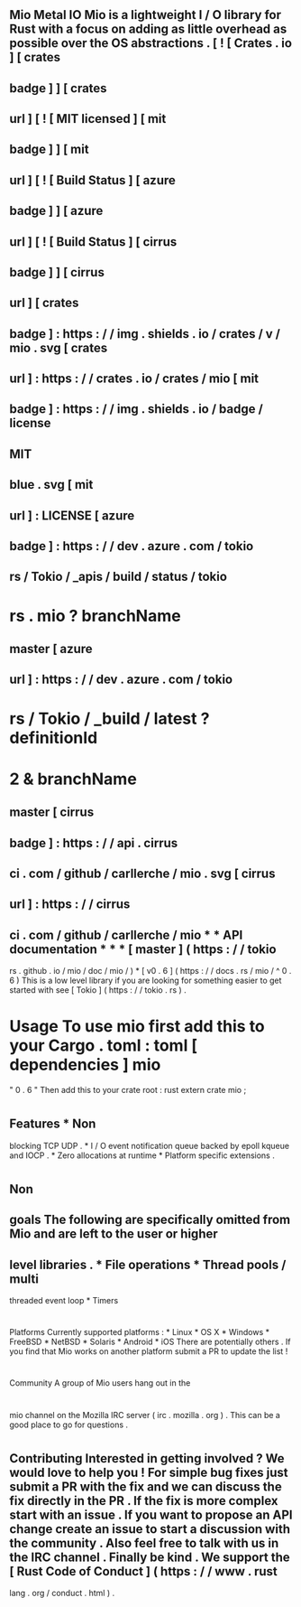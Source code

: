 #
Mio
Metal
IO
Mio
is
a
lightweight
I
/
O
library
for
Rust
with
a
focus
on
adding
as
little
overhead
as
possible
over
the
OS
abstractions
.
[
!
[
Crates
.
io
]
[
crates
-
badge
]
]
[
crates
-
url
]
[
!
[
MIT
licensed
]
[
mit
-
badge
]
]
[
mit
-
url
]
[
!
[
Build
Status
]
[
azure
-
badge
]
]
[
azure
-
url
]
[
!
[
Build
Status
]
[
cirrus
-
badge
]
]
[
cirrus
-
url
]
[
crates
-
badge
]
:
https
:
/
/
img
.
shields
.
io
/
crates
/
v
/
mio
.
svg
[
crates
-
url
]
:
https
:
/
/
crates
.
io
/
crates
/
mio
[
mit
-
badge
]
:
https
:
/
/
img
.
shields
.
io
/
badge
/
license
-
MIT
-
blue
.
svg
[
mit
-
url
]
:
LICENSE
[
azure
-
badge
]
:
https
:
/
/
dev
.
azure
.
com
/
tokio
-
rs
/
Tokio
/
_apis
/
build
/
status
/
tokio
-
rs
.
mio
?
branchName
=
master
[
azure
-
url
]
:
https
:
/
/
dev
.
azure
.
com
/
tokio
-
rs
/
Tokio
/
_build
/
latest
?
definitionId
=
2
&
branchName
=
master
[
cirrus
-
badge
]
:
https
:
/
/
api
.
cirrus
-
ci
.
com
/
github
/
carllerche
/
mio
.
svg
[
cirrus
-
url
]
:
https
:
/
/
cirrus
-
ci
.
com
/
github
/
carllerche
/
mio
*
*
API
documentation
*
*
*
[
master
]
(
https
:
/
/
tokio
-
rs
.
github
.
io
/
mio
/
doc
/
mio
/
)
*
[
v0
.
6
]
(
https
:
/
/
docs
.
rs
/
mio
/
^
0
.
6
)
This
is
a
low
level
library
if
you
are
looking
for
something
easier
to
get
started
with
see
[
Tokio
]
(
https
:
/
/
tokio
.
rs
)
.
#
#
Usage
To
use
mio
first
add
this
to
your
Cargo
.
toml
:
toml
[
dependencies
]
mio
=
"
0
.
6
"
Then
add
this
to
your
crate
root
:
rust
extern
crate
mio
;
#
#
Features
*
Non
-
blocking
TCP
UDP
.
*
I
/
O
event
notification
queue
backed
by
epoll
kqueue
and
IOCP
.
*
Zero
allocations
at
runtime
*
Platform
specific
extensions
.
#
#
Non
-
goals
The
following
are
specifically
omitted
from
Mio
and
are
left
to
the
user
or
higher
-
level
libraries
.
*
File
operations
*
Thread
pools
/
multi
-
threaded
event
loop
*
Timers
#
#
Platforms
Currently
supported
platforms
:
*
Linux
*
OS
X
*
Windows
*
FreeBSD
*
NetBSD
*
Solaris
*
Android
*
iOS
There
are
potentially
others
.
If
you
find
that
Mio
works
on
another
platform
submit
a
PR
to
update
the
list
!
#
#
Community
A
group
of
Mio
users
hang
out
in
the
#
mio
channel
on
the
Mozilla
IRC
server
(
irc
.
mozilla
.
org
)
.
This
can
be
a
good
place
to
go
for
questions
.
#
#
Contributing
Interested
in
getting
involved
?
We
would
love
to
help
you
!
For
simple
bug
fixes
just
submit
a
PR
with
the
fix
and
we
can
discuss
the
fix
directly
in
the
PR
.
If
the
fix
is
more
complex
start
with
an
issue
.
If
you
want
to
propose
an
API
change
create
an
issue
to
start
a
discussion
with
the
community
.
Also
feel
free
to
talk
with
us
in
the
IRC
channel
.
Finally
be
kind
.
We
support
the
[
Rust
Code
of
Conduct
]
(
https
:
/
/
www
.
rust
-
lang
.
org
/
conduct
.
html
)
.
